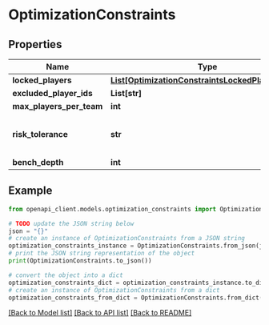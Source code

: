 # OptimizationConstraints


## Properties

Name | Type | Description | Notes
------------ | ------------- | ------------- | -------------
**locked_players** | [**List[OptimizationConstraintsLockedPlayersInner]**](OptimizationConstraintsLockedPlayersInner.md) |  | [optional] 
**excluded_player_ids** | **List[str]** |  | [optional] 
**max_players_per_team** | **int** |  | [optional] 
**risk_tolerance** | **str** |  | [optional] [default to 'medium']
**bench_depth** | **int** |  | [optional] 

## Example

```python
from openapi_client.models.optimization_constraints import OptimizationConstraints

# TODO update the JSON string below
json = "{}"
# create an instance of OptimizationConstraints from a JSON string
optimization_constraints_instance = OptimizationConstraints.from_json(json)
# print the JSON string representation of the object
print(OptimizationConstraints.to_json())

# convert the object into a dict
optimization_constraints_dict = optimization_constraints_instance.to_dict()
# create an instance of OptimizationConstraints from a dict
optimization_constraints_from_dict = OptimizationConstraints.from_dict(optimization_constraints_dict)
```
[[Back to Model list]](../README.md#documentation-for-models) [[Back to API list]](../README.md#documentation-for-api-endpoints) [[Back to README]](../README.md)


